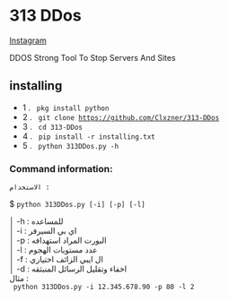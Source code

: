 # 313 DDos


[Instagram](instagram.com/@Clxzner)



DDOS Strong Tool To Stop Servers And Sites



## installing

- 1 . <code> pkg install python </code>
- 2 . <code> git clone https://github.com/Clxzner/313-DDos </code>
- 3 . <code> cd 313-DDos </code>
- 4 . <code> pip install -r installing.txt </code>
- 5 . <code> python 313DDos.py -h  </code>




### Command information:
    الاستخدام :
$ <code>python 313DDos.py [-i] [-p] [-l]    </code>     

│         -h : للمساعده                             
│         -i : اي بي السيرفر                            
│         -p : البورت المراد استهدافه                          
│         -l : عدد مستويات الهجوم                
│         -f : ال ايبي الزائف اختياري                              
│         -d : اخفاء وتقليل الرسائل المنبثقه                         
 مثال :                                        
<code> python 313DDos.py -i 12.345.678.90 -p 80 -l  2 </code>


